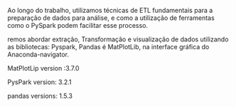 Ao longo do trabalho, utilizamos técnicas de ETL fundamentais para a preparação de dados para análise, e como a utilização de ferramentas como o PySpark podem facilitar esse processo.


remos abordar extração, Transformação e visualização de dados utilizando as bibliotecas: Pyspark, Pandas é MatPlotLib, na interface gráfica do Anaconda-navigator.


MatPlotLip version :3.7.0


PysPark version: 3.2.1


pandas versions: 1.5.3

